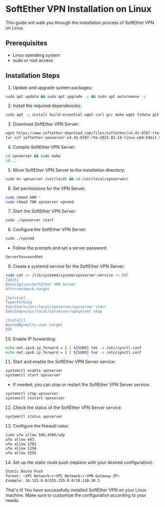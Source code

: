 # SoftEther VPN Installation on Linux

This guide will walk you through the installation process of SoftEther VPN on Linux.

## Prerequisites

- Linux operating system
- sudo or root access

## Installation Steps

1. Update and upgrade system packages:
```bash
sudo apt update && sudo apt upgrade -y && sudo apt autoremove -y
```
2. Install the required dependencies:
```bash
sudo apt -y install build-essential wget curl gcc make wget tzdata git libreadline-dev libncurses-dev libssl-dev zlib1g-dev
```
3. Download SoftEther VPN Server:
```bash
wget https://www.softether-download.com/files/softether/v4.41-9787-rtm-2023.03.14-tree/Linux/SoftEther_VPN_Server/64bit_-_Intel_x64_or_AMD64/softether-vpnserver-v4.41-9787-rtm-2023.03.14-linux-x64-64bit.tar.gz
tar xzf softether-vpnserver-v4.41-9787-rtm-2023.03.14-linux-x64-64bit.tar.gz && rm softether-vpnserver-v4.41-9787-rtm-2023.03.14-linux-x64-64bit.tar.gz
```
4. Compile SoftEther VPN Server:
```bash
cd vpnserver && sudo make
cd ..
```
5. Move SoftEther VPN Server to the installation directory:
```bash
sudo mv vpnserver /usr/local && cd /usr/local/vpnserver/
```
6. Set permissions for the VPN Server:
```bash
sudo chmod 600 *
sudo chmod 700 vpnserver vpncmd
```
7. Start the SoftEther VPN Server:
```bash
sudo ./vpnserver start
```
8. Configure the SoftEther VPN Server:
```bash
sudo ./vpncmd
```
- Follow the prompts and set a server password.
```bash
ServerPasswordSet
```
9. Create a systemd service for the SoftEther VPN Server:
```bash
sudo cat >> /lib/systemd/system/vpnserver.service << EOF
[Unit]
Description=SoftEther VPN Server
After=network.target

[Service]
Type=forking
ExecStart=/usr/local/vpnserver/vpnserver start
ExecStop=/usr/local/vpnserver/vpnserver stop

[Install]
WantedBy=multi-user.target
EOF

```
10. Enable IP forwarding:
```bash
echo net.ipv4.ip_forward = 1 | ${SUDO} tee -a /etc/sysctl.conf
echo net.ipv6.ip_forward = 1 | ${SUDO} tee -a /etc/sysctl.conf
```
11. Start and enable the SoftEther VPN Server service:
```bash
systemctl enable vpnserver
systemctl start vpnserver
```
- If needed, you can stop or restart the SoftEther VPN Server service:
```bash
systemctl stop vpnserver
systemctl restart vpnserver
```
12. Check the status of the SoftEther VPN Server service:
```bash
systemctl status vpnserver
```
13. Configure the firewall rules:
```bash
sudo ufw allow 500,4500/udp
ufw allow 443
ufw allow 1701
ufw allow 1194
ufw allow 5555
```
14. Set up the static route push (replace with your desired configuration):
```bash
Static Route Push
Format: <VPC Network>/<VPC Netmask>/<VPN Gateway IP>
Example: 10.125.0.0/255.255.0.0/10.130.30.1
```
That's it! You have successfully installed SoftEther VPN on your Linux machine. Make sure to customize the configuration according to your needs.



